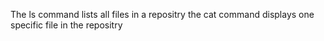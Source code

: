 The ls command lists all files in a repositry
the cat command displays one specific file in the repositry